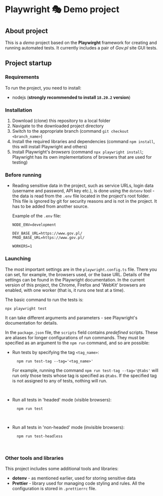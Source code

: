 # Playwright 🎭 Demo project

## About project

This is a *demo* project based on the **Playwirght** framework for creating and running automated tests. It currently includes a pair of *Gov.pl* site GUI tests.

## Project startup

### Requirements

To run the project, you need to install:

- nodejs (**strongly recommended to install `18.20.2` version**)

### Installation

1. Download (clone) this repository to a local folder
2. Navigate to the downloaded project directory
3. Switch to the appropriate branch (command `git checkout <branch_name>`)
4. Install the required libraries and dependencies (command `npm install`, this will install Playwright and others)
5. Install Playwright's *browsers* (command `npx playwright install`; Playwright has its own implementations of browsers that are used for testing)

### Before running

- Reading sensitive data in the project, such as service URLs, login data (username and password, API key etc.), is done using the `dotenv` tool - the data is read from the `.env` file located in the project's root folder. This file is ignored by git for security reasons and is not in the project. It has to be added from another source.

  Example of the `.env` file:

  ```
  NODE_ENV=development

  DEV_BASE_URL=https://www.gov.pl/
  PROD_BASE_URL=https://www.gov.pl/

  WORKERS=1
  ```


### Launching

The most important settings are in the `playwright.config.ts` file. There you can set, for example, the browsers used, or the base URL. Details of the settings can be found in the Playwright documentation. In the current version of this project, the Chrome, Firefox and 'WebKit' browsers are enabled, with one worker (that is, it runs one test at a time).

The basic command to run the tests is:

    npx playwright test

It can take different arguments and parameters - see Playwright's documentation for details.

In the `package.json` file, the `scripts` field contains *predefined* scripts. These are aliases for longer configurations of run commands. They must be specified as an argument to the `npm run` command, and so are possible:
        
- Run tests by specifying the tag `<tag_name>`:

        npm run test-tag --tag='<tag_name>'

    For example, running the command `npm run test-tag --tag='@tabs'` will run only those tests whose tag is specified as `@tabs`. If the specified tag is not assigned to any of tests, nothing will run.

<br/>

- Run all tests in 'headed' mode (visible browsers):

        npm run test

<br/>

- Run all tests in 'non-headed' mode (invisible browsers):

        npm run test-headless

<br/>
 
 ### Other tools and libraries

 This project includes some additional tools and libraries:

 - **dotenv** - as mentioned earlier, used for storing sensitive data
 - **Prettier** - library used for managing code styling and rules. All the configuration is stored in `.prettierrc` file.
 